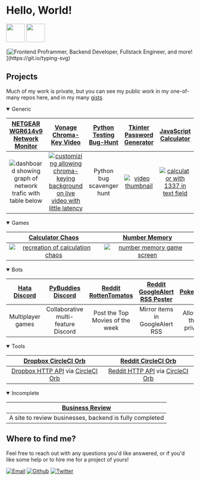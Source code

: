 # Hello, World!

<img src="https://camo.githubusercontent.com/e8e7b06ecf583bc040eb60e44eb5b8e0ecc5421320a92929ce21522dbc34c891/68747470733a2f2f6d656469612e67697068792e636f6d2f6d656469612f6876524a434c467a6361737252346961377a2f67697068792e676966" height="50px"> <img src="https://media4.giphy.com/media/dlh7c1N7NqrH1ns4Yf/giphy.gif" height="50px">

[![Frontend Proframmer, Backend Developer, Fullstack Engineer, and more!](https://readme-typing-svg.herokuapp.com/?lines=Frontend+Programmer;Backend+Developer;Fullstack+Engineer;Polyglot;...and+more!)](https://git.io/typing-svg)

## Projects

[gists]: https://gist.github.com/RascalTwo/
[wgr614v9 monitor]: https://github.com/RascalTwo/NETGEAR-WGR614v9-Monitor
[wgr615v9 thumbnail]: https://user-images.githubusercontent.com/9403665/128139905-9abc1907-216e-467a-8f77-ed1e04562683.jpg
[vonage chroma-key branch]: https://github.com/RascalTwo/build-a-thing-video/tree/feature/greenscreen-background-image
[vonage chroma-key gif]: https://user-images.githubusercontent.com/9403665/97345723-cc648980-1860-11eb-973d-71a84de607f3.gif
[vonage chroma-key video]: https://user-images.githubusercontent.com/9403665/128147168-103c45a8-b20f-4f68-a837-649dc5f3272c.mp4
[js-calc-img]: https://i.imgur.com/qxwLglx.png
[js-calc-link]: https://codepen.io/Rascal_Two/pen/RMMEXp
[python testing bug-hunt]: https://gist.github.com/RascalTwo/7fddf33011563a3f75045c3367541f30
[tkinter password generator thumbnail]: https://img.youtube.com/vi/1wepX5_ptTA/maxresdefault.jpg
[tkinter password generator video]: https://www.youtube.com/watch?v=1wepX5_ptTA
[tkinter password generator repo]: https://github.com/RascalTwo/PythonBuddiesPasswordGenerator

Much of my work is private, but you can see my public work in my one-of-many repos here, and in my many [gists][gists]

<details open>
  <summary>Generic</summary>

|             [NETGEAR WGR614v9<br/>Network Monitor][wgr614v9 monitor]              |                                         [Vonage Chroma-Key Video][vonage chroma-key branch]                                          | [Python Testing Bug-Hunt][python testing bug-hunt] |                [Tkinter Password Generator][tkinter password generator repo]                 |               [JavaScript Calculator][js-calc-link]                |
| :-------------------------------------------------------------------------------: | :----------------------------------------------------------------------------------------------------------------------------------: | :------------------------------------------------: | :------------------------------------------------------------------------------------------: | :----------------------------------------------------------------: |
| ![dashboard showing graph of network trafic with table below][wgr615v9 thumbnail] | [![customizing allowing chroma-keying background on live video with little latency][vonage chroma-key gif]][vonage chroma-key video] |             Python bug scavenger hunt              | [![video thumbnail][tkinter password generator thumbnail]][tkinter password generator video] | [![calculator with 1337 in text field][js-calc-img]][js-calc-link] |

</details>

[calculator chaos repo]: https://github.com/RascalTwo/Calculator-Chaos
[calculator chaos link]: https://rascaltwo.github.io/Calculator-Chaos/
[calculator chaos image]: https://user-images.githubusercontent.com/9403665/128142933-41c04f98-3fb6-4cea-9eb5-99c754798910.png
[number memory repo]: https://github.com/RascalTwo/Number-Memory-Game
[number memory link]: https://rascaltwo.github.io/Number-Memory-Game/
[number memory image]: https://user-images.githubusercontent.com/9403665/128144179-2f596210-7a85-4deb-a45a-20c9dee66266.png

<details open>
  <summary>Games</summary>

|                      [Calculator Chaos][calculator chaos repo]                      |                   [Number Memory][number memory repo]                   |
| :---------------------------------------------------------------------------------: | :---------------------------------------------------------------------: |
| [![recreation of calculation chaos][calculator chaos image]][calculator chaos link] | [![number memory game screen][number memory image]][number memory link] |

</details>

[pybuddies bot]: https://github.com/RascalTwo/main_bot
[rotten tomatoes bot]: https://github.com/RascalTwo/RedditRottenTomatoesBot
[reddit googlealert rss]: https://github.com/RascalTwo/RedditGoogleAlertRSSPoster
[reddit pokemon giveaway]: https://github.com/RascalTwo/RedditPokemonGiveawayGalore
[hata]: https://github.com/RascalTwo/hata-code-jam/tree/rascaltwo/team-maple

<details open>
  <summary>Bots</summary>

| [Hata Discord][hata] | [PyBuddies Discord][pybuddies bot]  | [Reddit RottenTomatos][rotten tomatoes bot] | [Reddit GoogleAlert RSS Poster][reddit googlealert rss] | [Reddit PokemonGiveaway Flairer][reddit pokemon giveaway] |
| :------------------: | :---------------------------------: | :-----------------------------------------: | :-----------------------------------------------------: | :-------------------------------------------------------: |
|  Multiplayer games   | Collaborative multi-feature Discord |       Post the Top Movies of the week       |             Mirror items in GoogleAlert RSS             |    Allow users to set their flairs via private message    |

</details>

[dropbox circleci repo]: https://github.com/RascalTwo/dropbox-orb
[dropbox circleci orb]: https://circleci.com/developer/orbs/orb/rascaltwo/dropbox-orb
[dropbox http api]: https://www.dropbox.com/developers/documentation/http/documentation
[reddit circleci repo]: https://github.com/RascalTwo/reddit-orb
[reddit circleci orb]: https://circleci.com/developer/orbs/orb/rascaltwo/reddit-orb
[reddit http api]: https://www.reddit.com/dev/api/

<details open>
  <summary>Tools</summary>

|                 [Dropbox CircleCI Orb][dropbox circleci repo]                 |                [Reddit CircleCI Orb][dropbox circleci repo]                 |
| :---------------------------------------------------------------------------: | :-------------------------------------------------------------------------: |
| [Dropbox HTTP API][dropbox http api] via [CircleCI Orb][dropbox circleci orb] | [Reddit HTTP API][reddit http api] via [CircleCI Orb][dropbox circleci orb] |

</details>

[business review]: https://github.com/RascalTwo/Business-Review.git

<details open>
  <summary>Incomplete</summary>

|           [Business Review][business review]            |
| :-----------------------------------------------------: |
| A site to review businesses, backend is fully completed |

</details>

## Where to find me?

Feel free to reach out with any questions you'd like answered, or if you'd like some help or to hire me for a project of yours!

[![Email](https://img.shields.io/badge/Email-c14438?style=for-the-badge&logo=Gmail&logoColor=white)](mailto:therealrascaltwo@gmail.com)
[![Github](https://img.shields.io/badge/-Github-181717?style=for-the-badge&logo=Github&logoColor=white)](https://github.com/RascalTwo)
[![Twitter](https://img.shields.io/badge/-Twitter-1DA1F2?style=for-the-badge&logo=twitter&logoColor=white)](https://twitter.com/RealRascalTwo)
